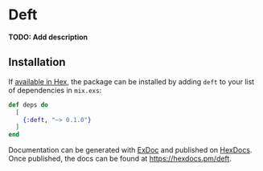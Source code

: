 # Deft

**TODO: Add description**

## Installation

If [available in Hex](https://hex.pm/docs/publish), the package can be installed
by adding `deft` to your list of dependencies in `mix.exs`:

```elixir
def deps do
  [
    {:deft, "~> 0.1.0"}
  ]
end
```

Documentation can be generated with [ExDoc](https://github.com/elixir-lang/ex_doc)
and published on [HexDocs](https://hexdocs.pm). Once published, the docs can
be found at <https://hexdocs.pm/deft>.

